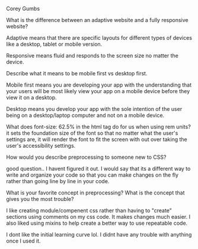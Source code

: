 Corey Gumbs 

What is the difference between an adaptive website and a fully responsive website?

Adaptive means that there are specific layouts for different types of devices like  a desktop, tablet or mobile version.

Responsive means fluid and responds to the screen size no matter the device.

Describe what it means to be mobile first vs desktop first.

Mobile first means you are developing your app with the understanding that your users will be most likely view your app on a mobile device before they view it on a desktop. 

Desktop means you develop your app with the sole intention of the user being on a desktop/laptop computer and not on a mobile device.

What does font-size: 62.5% in the html tag do for us when using rem units?
it sets the foundation size of the font so that no matter what the user's settings are, it will render the font to fit the screen with out over taking the user's accessibility settings.

How would you describe preprocessing to someone new to CSS?

good question.. I havent figured it out. I would say that its a different way to write and organize your code so that you can make changes on the fly rather than going line by line in your code. 

What is your favorite concept in preprocessing? What is the concept that gives you the most trouble?


I like creating module/compenent css rather than having to "create" sections using comments on my css code. It makes changes much easier. I also liked using mixins to help create a better way to use repeatable code. 

I dont like the initial learning curve lol. I didnt have any trouble with anything once I used it. 
